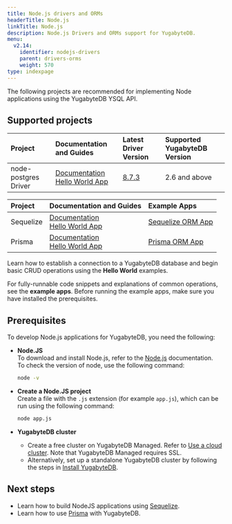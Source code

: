 ```yaml
---
title: Node.js drivers and ORMs
headerTitle: Node.js
linkTitle: Node.js
description: Node.js Drivers and ORMs support for YugabyteDB.
menu:
  v2.14:
    identifier: nodejs-drivers
    parent: drivers-orms
    weight: 570
type: indexpage
---
```


The following projects are recommended for implementing Node applications using the YugabyteDB YSQL API.

## Supported projects

| Project | Documentation and Guides | Latest Driver Version | Supported YugabyteDB Version |
| :------ | :----------------------- | :----------------------- | :--------------------|
| node-postgres Driver| [Documentation](postgres-node-driver/) <br /> [Hello World App](../../quick-start/build-apps/nodejs/ysql-pg/) | [8.7.3](https://www.npmjs.com/package/pg) | 2.6 and above |

| Project | Documentation and Guides | Example Apps |
| :------ | :----------------------- | :----------- |
| Sequelize | [Documentation](sequelize) <br /> [Hello World App](../../quick-start/build-apps/nodejs/ysql-sequelize/) | [Sequelize ORM App](https://github.com/YugabyteDB-Samples/orm-examples/tree/master/node/sequelize/) |
| Prisma | [Documentation](prisma) <br /> [Hello World App](../../quick-start/build-apps/nodejs/ysql-prisma/) <br /> | [Prisma ORM App](https://github.com/yugabyte/orm-examples/tree/master/node/prisma)

Learn how to establish a connection to a YugabyteDB database and begin basic CRUD operations using the **Hello World** examples.

For fully-runnable code snippets and explanations of common operations, see the  **example apps**. Before running the example apps, make sure you have installed the prerequisites.

## Prerequisites

To develop Node.js applications for YugabyteDB, you need the following:

- **Node.JS**\
  To download and install Node.js, refer to the [Node.js](https://nodejs.org/en/download/) documentation.\
  To check the version of node, use the following command:

  ```sh
  node -v
  ```

- **Create a Node.JS project**\
  Create a file with the `.js` extension (for example `app.js`), which can be run using the following command:

  ```sh
  node app.js
  ```

- **YugabyteDB cluster**
  - Create a free cluster on YugabyteDB Managed. Refer to [Use a cloud cluster](/preview/tutorials/quick-start-yugabytedb-managed/). Note that YugabyteDB Managed requires SSL.
  - Alternatively, set up a standalone YugabyteDB cluster by following the steps in [Install YugabyteDB](/preview/tutorials/quick-start/macos/).

## Next steps

- Learn how to build NodeJS applications using [Sequelize](sequelize/).
- Learn how to use [Prisma](prisma/) with YugabyteDB.
